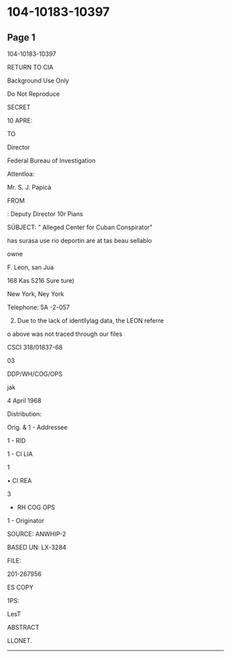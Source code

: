# 104-10183-10397

## Page 1

104-10183-10397

RETURN TO CIA

Background Use Only

Do Not Reproduce

SECRET

10 APRE:

TO

Director

Federal Bureau of Investigation

Attentloa:

Mr. S. J. Papicà

FROM

: Deputy Director 10r Pians

SÜBJECT: " Alleged Center for Cuban Conspirator"

has surasa use rio deportin are at tas beau sellablo

owne

F. Leon, san Jua

168 Kas 5216 Sure ture)

New York, Ney York

Telephone: 5A -2-057

2. Due to the lack of identllylag data, the LEON referre

o above was not traced through our files

CSCI 318/01837-68

03

DDP/WH/COG/OPS

jak

4 April 1968

Distribution:

Orig. & 1 - Addressee

1 - RID

1 - CI LIA

1

• CI REA

3

- RH COG OPS

1 - Originator

SOURCE: ANWHIP-2

BASED UN: LX-3284

FILE:

201-267956

ES COPY

1PS:

LesT

ABSTRACT

LLONET.

---

